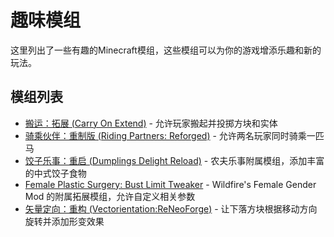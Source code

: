 # 趣味模组

这里列出了一些有趣的Minecraft模组，这些模组可以为你的游戏增添乐趣和新的玩法。

## 模组列表

- [搬运：拓展 (Carry On Extend)](./carry-on-extend.md) - 允许玩家搬起并投掷方块和实体
- [骑乘伙伴：重制版 (Riding Partners: Reforged)](./riding-partners-reforged.md) - 允许两名玩家同时骑乘一匹马
- [饺子乐事：重启 (Dumplings Delight Reload)](./dumplings-delight-reload.md) - 农夫乐事附属模组，添加丰富的中式饺子食物
- [Female Plastic Surgery: Bust Limit Tweaker](./female-plastic-surgery-bust-limit-tweaker.md) - Wildfire's Female Gender Mod 的附属拓展模组，允许自定义相关参数
- [矢量定向：重构 (Vectorientation:ReNeoForge)](./vectorientation-reneoforge.md) - 让下落方块根据移动方向旋转并添加形变效果


